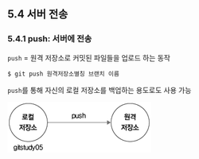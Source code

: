 
<h2>5.4 서버 전송</h2>

<h3>5.4.1 push: 서버에 전송</h3>

`push` = 원격 저장소로 커밋된 파일들을 업로드 하는 동작<br>

```bash
$ git push 원격저장소별칭 브랜치 이름
```

`push`를 통해 자신의 로컬 저장소를 백업하는 용도로도 사용 가능   

![541이미지](541.png)